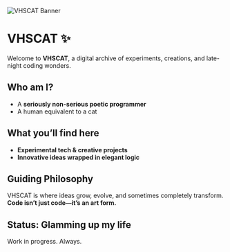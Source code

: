 ![VHSCAT Banner](https://github.com/poeticlore/poeticlore/blob/main/assets/banner.gif)

# **VHSCAT** ✨  

Welcome to **VHSCAT**, a digital archive of experiments, creations, and late-night coding wonders.  

## **Who am I?**  
- A **seriously non-serious poetic programmer**
- A human equivalent to a cat  

## **What you’ll find here**  
- **Experimental tech & creative projects**  
- **Innovative ideas wrapped in elegant logic**    

## **Guiding Philosophy**  
VHSCAT is where ideas grow, evolve, and sometimes completely transform. **Code isn’t just code—it’s an art form.**  

## **Status: Glamming up my life** 
Work in progress. Always.  
